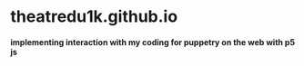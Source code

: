 # theatredu1k.github.io
#### implementing interaction with my coding for puppetry on the web with p5 js
